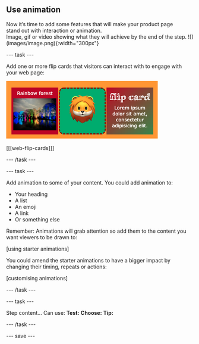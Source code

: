 ## Use animation

<div style="display: flex; flex-wrap: wrap">
<div style="flex-basis: 200px; flex-grow: 1; margin-right: 15px;">
Now it’s time to add some features that will make your product page stand out with interaction or animation.
</div>
<div>
Image, gif or video showing what they will achieve by the end of the step. ![](images/image.png){:width="300px"}
</div>
</div>

--- task ---

Add one or more flip cards that visitors can interact with to engage with your web page:

![A strip of example flip cards with images, text, and emoji.](images/flip-example.png)

[[[web-flip-cards]]]

--- /task ---

--- task ---

Add animation to some of your content. You could add animation to:
+ Your heading
+ A list
+ An emoji
+ A link
+ Or something else

Remember: Animations will grab attention so add them to the content you want viewers to be drawn to: 

[using starter animations]

You could amend the starter animations to have a bigger impact by changing their timing, repeats or actions:

[customising animations]

--- /task ---

--- task ---

Step content... 
Can use:
**Test:**
**Choose:**
**Tip:**

--- /task ---

--- save ---